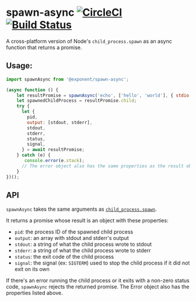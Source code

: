 # spawn-async [![CircleCI](https://circleci.com/gh/exponentjs/spawn-async.svg?style=svg)](https://circleci.com/gh/exponentjs/spawn-async) [![Build Status](https://travis-ci.org/exponentjs/spawn-async.svg?branch=master)](https://travis-ci.org/exponentjs/spawn-async)

A cross-platform version of Node's `child_process.spawn` as an async function that returns a promise.

## Usage:
```js
import spawnAsync from '@exponent/spawn-async';

(async function () {
    let resultPromise = spawnAsync('echo', ['hello', 'world'], { stdio: 'inherit' });
    let spawnedChildProcess = resultPromise.child;
    try {
      let {
        pid,
        output: [stdout, stderr],
        stdout,
        stderr,
        status,
        signal,
      } = await resultPromise;
    } catch (e) {
       console.error(e.stack);
      // The error object also has the same properties as the result object
    }
})();
```

## API

`spawnAsync` takes the same arguments as [`child_process.spawn`](https://nodejs.org/api/child_process.html#child_process_child_process_spawn_command_args_options).

It returns a promise whose result is an object with these properties:

- `pid`: the process ID of the spawned child process
- `output`: an array with stdout and stderr's output
- `stdout`: a string of what the child process wrote to stdout
- `stderr`: a string of what the child process wrote to stderr
- `status`: the exit code of the child process
- `signal`: the signal (ex: `SIGTERM`) used to stop the child process if it did not exit on its own

If there's an error running the child process or it exits with a non-zero status code, `spawnAsync` rejects the returned promise. The Error object also has the properties listed above.
